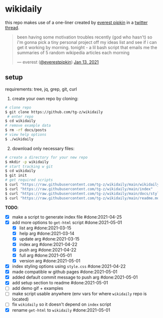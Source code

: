 # wikidaily

this repo makes use of a one-liner created by [everest pipkin](https://everest-pipkin.com/) in a [twitter thread](https://twitter.com/everestpipkin/status/1349274983651012609).

> been having some motivation troubles recently (god who hasn't) so i'm gonna pick a tiny personal project off my ideas list and see if i can get it working by morning. tonight - a lil bash script that emails me the summaries of 5 random wikipedia articles each morning
> 
> — everest ([@everestpipkin](https://twitter.com/everestpipkin)) [Jan 13, 2021](https://twitter.com/everestpipkin/status/1349274983651012609)
## setup

requirements: tree, jq, grep, git, curl

1) create your own repo by cloning:
```sh
# clone repo
$ git clone https://github.com/tg-z/wikidaily
 # enter repo
$ cd wikidaily
# remove example data
$ rm -rf docs/posts
# view help options
$ ./wikidaily
```

2) download only necessary files:
```sh
# create a directory for your new repo
$ mkdir -p wikidaily
# start tracking w git
$ cd wikidaily
$ git init
# get required scripts
$ curl "https://raw.githubusercontent.com/tg-z/wikidaily/main/wikidaily"
$ curl "https://raw.githubusercontent.com/tg-z/wikidaily/main/index"
$ curl "https://raw.githubusercontent.com/tg-z/wikidaily/main/docs/style.css" > docs/style.css
$ curl "https://raw.githubusercontent.com/tg-z/wikidaily/main/readme.md"

```

__TODO__:
- [x] make a script to generate index file #done:2021-04-25
- [x] add more options to `get-html` script #done:2021-05-01
  - [x] list arg #done:2021-03-15
  - [x] help arg #done:2021-03-14
  - [x] update arg #done:2021-03-15
  - [x] index arg #done:2021-04-22
  - [x] push arg #done:2021-04-22
  - [x] full arg #done:2021-05-01
  - [x] version arg #done:2021-05-01
- [x] index styling options using `style.css` #done:2021-04-22
- [x] made compatible w github pages #done:2021-05-01
- [x] added default commit message to push arg #done:2021-05-01
- [x] add setup section to readme #done:2021-05-01
- [ ] add demo gif + examples
- [ ] make script usable anywhere (env vars for where `wikidaily` repo is located)
- [ ] fix `wikidaily` so it doesn't depend on `index` script
- [x] rename `get-html` to `wikidaily` #done:2021-05-01
